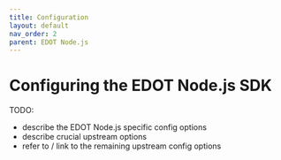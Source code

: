 ```yaml
---
title: Configuration
layout: default
nav_order: 2
parent: EDOT Node.js
---
```


# Configuring the EDOT Node.js SDK

TODO: 
- describe the EDOT Node.js specific config options
- describe crucial upstream options
- refer to / link to the remaining upstream config options